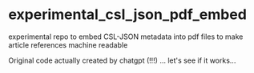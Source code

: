 # experimental_csl_json_pdf_embed
experimental repo to embed CSL-JSON metadata into pdf files to make article references machine readable

Original code actually created by chatgpt (!!!)  ... let's see if it works... 
